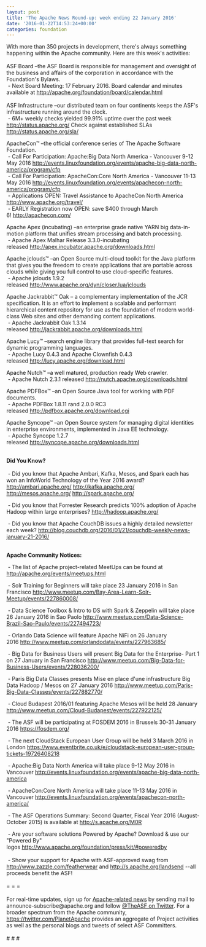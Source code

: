 ```yaml
---
layout: post
title: 'The Apache News Round-up: week ending 22 January 2016'
date: '2016-01-22T14:53:24+00:00'
categories: foundation
---
```

<div>With more than 350 projects in development, there's always something happening within the Apache community. Here are this week's activities:</div> 
  <div><br /></div> 
  <div>ASF Board –the ASF Board is responsible for management and oversight of the business and affairs of the corporation in accordance with the Foundation's Bylaws.</div> 
  <div>&nbsp;- Next Board Meeting: 17 February 2016. Board calendar and minutes available at <a href="http://apache.org/foundation/board/calendar.html">http://apache.org/foundation/board/calendar.html</a></div> 
  <div><br /></div> 
  <div>ASF Infrastructure –our distributed team on four continents keeps the ASF's infrastructure running around the clock.</div> 
  <div>&nbsp;- 6M+ weekly checks yielded 99.91% uptime over the past week <a href="http://status.apache.org/">http://status.apache.org/</a> Check against established SLAs <a href="http://status.apache.org/sla/">http://status.apache.org/sla/</a></div> 
  <div> 
    <p>ApacheCon™ –the official conference series of The Apache Software Foundation.<br />&nbsp;- Call For Participation: Apache:Big Data North America - Vancouver 9-12 May 2016 <a href="http://events.linuxfoundation.org/events/apache-big-data-north-america/program/cfp">http://events.linuxfoundation.org/events/apache-big-data-north-america/program/cfp</a><br />&nbsp;- Call For Participation: ApacheCon:Core North America - Vancouver 11-13 May 2016 <a href="http://events.linuxfoundation.org/events/apache-big-data-north-america/program/cfp">http://events.linuxfoundation.org/events/apachecon-north-america/program/cfp</a><br />&nbsp;- Applications OPEN: Travel Assistance to ApacheCon North America <a href="http://www.apache.org/travel/">http://www.apache.org/travel/</a><br />&nbsp;- EARLY Registration now OPEN:&nbsp;save $400 through March 6!&nbsp;<a href="http://apachecon.com/">http://apachecon.com/</a></p> 
  </div> 
  <div> 
    <p>Apache Apex (incubating) –an enterprise grade native YARN big data-in-motion platform that unifies stream processing and batch processing.<br />&nbsp;- Apache Apex Malhar Release 3.3.0-incubating released&nbsp;<a href="http://apex.incubator.apache.org/downloads.html">http://apex.incubator.apache.org/downloads.html</a></p> 
  </div> 
  <div> 
    <p>Apache jclouds™ –an Open Source multi-cloud toolkit for the Java platform that gives you the freedom to create applications that are portable across clouds while giving you full control to use cloud-specific features.<br />&nbsp;- Apache jclouds 1.9.2 released&nbsp;<a href="http://www.apache.org/dyn/closer.lua/jclouds">http://www.apache.org/dyn/closer.lua/jclouds</a></p> 
    <p>Apache Jackrabbit™ Oak –&nbsp;a complementary implementation of the JCR specification. It is an effort to implement a scalable and performant hierarchical content repository for use as the foundation of modern world-class Web sites and other demanding content applications.<br />&nbsp;- Apache Jackrabbit Oak 1.3.14 released&nbsp;<a href="http://jackrabbit.apache.org/downloads.html">http://jackrabbit.apache.org/downloads.html</a></p> 
    <p>Apache Lucy™ –search engine library that provides full-text search for dynamic programming languages.<br />&nbsp;- Apache Lucy&nbsp;0.4.3 and Apache Clownfish 0.4.3 released&nbsp;<a href="http://lucy.apache.org/download.html">http://lucy.apache.org/download.html</a></p> 
    <p><font color="#000000"><a href="http://lucy.apache.org/download.html"></a>Apache Nutch™ –a well matured, production ready Web crawler.<br />&nbsp;-&nbsp;</font>Apache Nutch 2.3.1 released&nbsp;<a href="http://nutch.apache.org/downloads.html">http://nutch.apache.org/downloads.html</a></p> 
    <p>Apache PDFBox™ –an Open Source Java tool for working with PDF documents.<br />&nbsp;- Apache PDFBox 1.8.11 rand 2.0.0 RC3 released&nbsp;<a href="http://pdfbox.apache.org/download.cgi">http://pdfbox.apache.org/download.cgi</a></p> 
  </div> 
  <p>Apache Syncope™ –an Open Source system for managing digital identities in enterprise environments, implemented in Java EE technology.<br />&nbsp;- Apache Syncope 1.2.7 released&nbsp;<a href="http://syncope.apache.org/downloads.html">http://syncope.apache.org/downloads.html</a></p> 
  <div><br /></div> 
  <div><strong>Did You Know?</strong></div> 
  <div><br /></div> 
  <div>&nbsp;- Did you know that Apache Ambari, Kafka, Mesos, and Spark each has won an InfoWorld Technology of the Year 2016 award? <a href="http://ambari.apache.org/">http://ambari.apache.org/</a> <a href="http://kafka.apache.org/">http://kafka.apache.org/</a> <a href="http://mesos.apache.org/">http://mesos.apache.org/</a> <a href="http://spark.apache.org/">http://spark.apache.org/</a></div> 
  <div> 
    <p>&nbsp;- Did you know that Forrester Research predicts 100% adoption of Apache Hadoop within large enterprises?&nbsp;<a href="http://hadoop.apache.org/">http://hadoop.apache.org/</a></p> 
  </div> 
  <div>&nbsp;- Did you know that Apache CouchDB issues a highly detailed newsletter each week?&nbsp;<a href="http://blog.couchdb.org/2016/01/21/couchdb-weekly-news-january-21-2016/">http://blog.couchdb.org/2016/01/21/couchdb-weekly-news-january-21-2016/</a></div> 
  <div> 
    <div> 
      <p><strong><br />Apache Community Notices:</strong></p> 
      <p><strong></strong>&nbsp;- The list of Apache project-related MeetUps can be found at <a href="http://apache.org/events/meetups.html">http://apache.org/events/meetups.html</a></p> 
      <p>&nbsp;- Solr Training for Beginners will take place 23 January 2016 in San Francisco&nbsp;<a href="http://www.meetup.com/Bay-Area-Learn-Solr-Meetup/events/227860008/">http://www.meetup.com/Bay-Area-Learn-Solr-Meetup/events/227860008/</a></p> 
      <p>&nbsp;- Data Science Toolbox &amp; Intro to DS with Spark &amp; Zeppelin will take place 26 January 2016 in Sao Paolo&nbsp;<a href="http://www.meetup.com/Data-Science-Brazil-Sao-Paulo/events/227494723/">http://www.meetup.com/Data-Science-Brazil-Sao-Paulo/events/227494723/</a></p> 
      <p>&nbsp;- Orlando Data Science will feature Apache NiFi on 26 January 2016&nbsp;<a href="http://www.meetup.com/orlandodata/events/227963685/">http://www.meetup.com/orlandodata/events/227963685/</a></p> 
      <p>&nbsp;- Big Data for Business Users will present Big Data for the Enterprise- Part 1 on 27 January in San Francisco <a href="http://www.meetup.com/Big-Data-for-Business-Users/events/228036200/">http://www.meetup.com/Big-Data-for-Business-Users/events/228036200/</a></p> 
      <p>&nbsp;- Paris Big Data Classes presents Mise en place d'une infrastructure Big Data Hadoop / Mesos&nbsp;on 27 January 2016&nbsp;<a href="http://www.meetup.com/Paris-Big-Data-Classes/events/227882770/">http://www.meetup.com/Paris-Big-Data-Classes/events/227882770/</a></p> 
      <p>&nbsp;- Cloud Budapest 2016/01 featuring Apache Mesos will be held 28 January <a href="http://www.meetup.com/Cloud-Budapest/events/227922125/">http://www.meetup.com/Cloud-Budapest/events/227922125/</a> </p> 
      <p>&nbsp;- The ASF will be participating at FOSDEM 2016 in Brussels 30-31 January 2016 <a href="https://fosdem.org/">https://fosdem.org/</a></p> 
    </div> 
    <p>&nbsp;- The next CloudStack European User Group will be held 3 March 2016 in London&nbsp;<a href="https://www.eventbrite.co.uk/e/cloudstack-european-user-group-tickets-19726408218">https://www.eventbrite.co.uk/e/cloudstack-european-user-group-tickets-19726408218</a></p> 
    <p>&nbsp;- Apache:Big Data North America will take place 9-12 May 2016 in Vancouver&nbsp;<a href="http://events.linuxfoundation.org/events/apache-big-data-north-america">http://events.linuxfoundation.org/events/apache-big-data-north-america</a></p> 
    <p>&nbsp;- ApacheCon:Core North America will take place 11-13 May 2016 in Vancouver&nbsp;<a href="http://events.linuxfoundation.org/events/apachecon-north-america/">http://events.linuxfoundation.org/events/apachecon-north-america/</a></p> 
    <div> 
      <p>&nbsp;- The ASF Operations Summary: Second Quarter, Fiscal Year 2016 (August-October 2015) is available at <a href="http://s.apache.org/M0R">http://s.apache.org/M0R</a></p> 
    </div> 
    <div>&nbsp;- Are your software solutions Powered by Apache? Download &amp; use our &quot;Powered By&quot; logos&nbsp;<a href="http://www.apache.org/foundation/press/kit/#poweredby">http://www.apache.org/foundation/press/kit/#poweredby</a></div> 
    <div><br /></div> 
    <div>&nbsp;- Show your support for Apache with ASF-approved swag from <a href="http://www.zazzle.com/featherwear">http://www.zazzle.com/featherwear</a> and&nbsp;<a href="http://s.apache.org/landsend">http://s.apache.org/landsend</a> --all proceeds benefit the ASF!&nbsp;</div> 
    <div><br /></div> 
    <div>= = =</div> 
    <div><br /></div> 
    <div>For real-time updates, sign up for <a href="http://apache.org/foundation/mailinglists.html#foundation-announce">Apache-related news</a> by sending mail to announce-subscribe@apache.org and follow <a href="https://twitter.com/TheASF">@TheASF on Twitter</a>. For a broader spectrum from the Apache community, <a href="http://s.apache.org/landsend">https://twitter.com/PlanetApache</a> provides an aggregate of Project activities as well as the personal blogs and tweets of select ASF Committers.</div> 
    <div><br /></div> 
    <div># # #</div> 
  </div>
